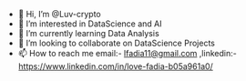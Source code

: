 - 👋 Hi, I’m @Luv-crypto
- 👀 I’m interested in DataScience and AI
- 🌱 I’m currently learning Data Analysis
- 💞️ I’m looking to collaborate on DataScience Projects
- 📫 How to reach me email:- lfadia11@gmail.com ,linkedin:-https://www.linkedin.com/in/love-fadia-b05a961a0/
<!---
Luv-crypto/Luv-crypto is a ✨ special ✨ repository because its `README.md` (this file) appears on your GitHub profile.
You can click the Preview link to take a look at your changes.
--->
